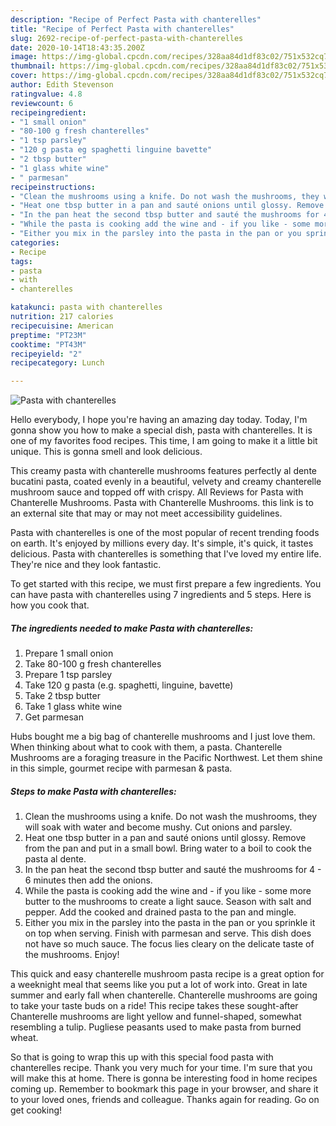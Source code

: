 ```yaml
---
description: "Recipe of Perfect Pasta with chanterelles"
title: "Recipe of Perfect Pasta with chanterelles"
slug: 2692-recipe-of-perfect-pasta-with-chanterelles
date: 2020-10-14T18:43:35.200Z
image: https://img-global.cpcdn.com/recipes/328aa84d1df83c02/751x532cq70/pasta-with-chanterelles-recipe-main-photo.jpg
thumbnail: https://img-global.cpcdn.com/recipes/328aa84d1df83c02/751x532cq70/pasta-with-chanterelles-recipe-main-photo.jpg
cover: https://img-global.cpcdn.com/recipes/328aa84d1df83c02/751x532cq70/pasta-with-chanterelles-recipe-main-photo.jpg
author: Edith Stevenson
ratingvalue: 4.8
reviewcount: 6
recipeingredient:
- "1 small onion"
- "80-100 g fresh chanterelles"
- "1 tsp parsley"
- "120 g pasta eg spaghetti linguine bavette"
- "2 tbsp butter"
- "1 glass white wine"
- " parmesan"
recipeinstructions:
- "Clean the mushrooms using a knife. Do not wash the mushrooms, they will soak with water and become mushy. Cut onions and parsley."
- "Heat one tbsp butter in a pan and sauté onions until glossy. Remove from the pan and put in a small bowl. Bring water to a boil to cook the pasta al dente."
- "In the pan heat the second tbsp butter and sauté the mushrooms for 4 - 6 minutes then add the onions."
- "While the pasta is cooking add the wine and - if you like - some more butter to the mushrooms to create a light sauce. Season with salt and pepper. Add the cooked and drained pasta to the pan and mingle."
- "Either you mix in the parsley into the pasta in the pan or you sprinkle it on top when serving. Finish with parmesan and serve. This dish does not have so much sauce. The focus lies cleary on the delicate taste of the mushrooms. Enjoy!"
categories:
- Recipe
tags:
- pasta
- with
- chanterelles

katakunci: pasta with chanterelles 
nutrition: 217 calories
recipecuisine: American
preptime: "PT23M"
cooktime: "PT43M"
recipeyield: "2"
recipecategory: Lunch

---
```



![Pasta with chanterelles](https://img-global.cpcdn.com/recipes/328aa84d1df83c02/751x532cq70/pasta-with-chanterelles-recipe-main-photo.jpg)

Hello everybody, I hope you're having an amazing day today. Today, I'm gonna show you how to make a special dish, pasta with chanterelles. It is one of my favorites food recipes. This time, I am going to make it a little bit unique. This is gonna smell and look delicious.

This creamy pasta with chanterelle mushrooms features perfectly al dente bucatini pasta, coated evenly in a beautiful, velvety and creamy chanterelle mushroom sauce and topped off with crispy. All Reviews for Pasta with Chanterelle Mushrooms. Pasta with Chanterelle Mushrooms. this link is to an external site that may or may not meet accessibility guidelines.

Pasta with chanterelles is one of the most popular of recent trending foods on earth. It's enjoyed by millions every day. It's simple, it's quick, it tastes delicious. Pasta with chanterelles is something that I've loved my entire life. They're nice and they look fantastic.


To get started with this recipe, we must first prepare a few ingredients. You can have pasta with chanterelles using 7 ingredients and 5 steps. Here is how you cook that.

<!--inarticleads1-->

##### The ingredients needed to make Pasta with chanterelles:

1. Prepare 1 small onion
1. Take 80-100 g fresh chanterelles
1. Prepare 1 tsp parsley
1. Take 120 g pasta (e.g. spaghetti, linguine, bavette)
1. Take 2 tbsp butter
1. Take 1 glass white wine
1. Get  parmesan


Hubs bought me a big bag of chanterelle mushrooms and I just love them. When thinking about what to cook with them, a pasta. Chanterelle Mushrooms are a foraging treasure in the Pacific Northwest. Let them shine in this simple, gourmet recipe with parmesan &amp; pasta. 

<!--inarticleads2-->

##### Steps to make Pasta with chanterelles:

1. Clean the mushrooms using a knife. Do not wash the mushrooms, they will soak with water and become mushy. Cut onions and parsley.
1. Heat one tbsp butter in a pan and sauté onions until glossy. Remove from the pan and put in a small bowl. Bring water to a boil to cook the pasta al dente.
1. In the pan heat the second tbsp butter and sauté the mushrooms for 4 - 6 minutes then add the onions.
1. While the pasta is cooking add the wine and - if you like - some more butter to the mushrooms to create a light sauce. Season with salt and pepper. Add the cooked and drained pasta to the pan and mingle.
1. Either you mix in the parsley into the pasta in the pan or you sprinkle it on top when serving. Finish with parmesan and serve. This dish does not have so much sauce. The focus lies cleary on the delicate taste of the mushrooms. Enjoy!


This quick and easy chanterelle mushroom pasta recipe is a great option for a weeknight meal that seems like you put a lot of work into. Great in late summer and early fall when chanterelle. Chanterelle mushrooms are going to take your taste buds on a ride! This recipe takes these sought-after Chanterelle mushrooms are light yellow and funnel-shaped, somewhat resembling a tulip. Pugliese peasants used to make pasta from burned wheat. 

So that is going to wrap this up with this special food pasta with chanterelles recipe. Thank you very much for your time. I'm sure that you will make this at home. There is gonna be interesting food in home recipes coming up. Remember to bookmark this page in your browser, and share it to your loved ones, friends and colleague. Thanks again for reading. Go on get cooking!

